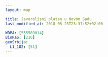 ```yaml
---
layout: map

title: Javorolisni platan u Novom Sadu
last_modified_at: 2018-05-23T23:37:52+02:00

WDPA: [555589014]
BioRaS: [216]
geoSrbija:
  L1_182: [51]
---
```

